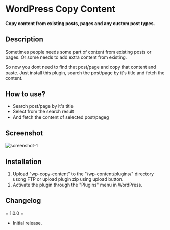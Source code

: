 # WordPress Copy Content


#### Copy content from existing posts, pages and any custom post types.

## Description ##
Sometimes people needs some part of content from existing posts or pages. Or some needs to add extra content from existing.

So now you dont need to find that post/page and copy that content and paste. Just install this plugin, search the post/page by it's title and fetch the content.


## How to use? ##

* Search post/page by it's title
* Select from the search result
* And fetch the content of selected post/pageg

## Screenshot ##
![screenshot-1](https://user-images.githubusercontent.com/19459637/31855827-9fee4afc-b6d0-11e7-89bc-191c145ba347.jpg)


## Installation ##
1. Upload "wp-copy-content" to the "/wp-content/plugins/" directory usong FTP or upload plugin zip using upload button.
2. Activate the plugin through the "Plugins" menu in WordPress.

## Changelog ##
= 1.0.0 =
* Initial release.
